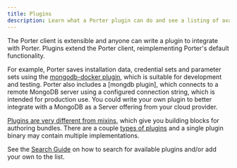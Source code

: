 ```yaml
---
title: Plugins
description: Learn what a Porter plugin can do and see a listing of available plugins
---
```


The Porter client is extensible and anyone can write a plugin to integrate with
Porter. Plugins extend the Porter client, reimplementing Porter's default
functionality.

For example, Porter saves installation data, credential sets and
parameter sets using the [mongodb-docker plugin], which is
suitable for development and testing. Porter also includes a [mongdb plugin],
which connects to a remote MongoDB server using a configured connection string,
which is intended for production use. You could write your own plugin to better
integrate with a MongoDB as a Server offering from your cloud provider.

[Plugins are very different from mixins][vs], which give you building blocks for
authoring bundles. There are a couple [types of plugins][types] and a single
plugin binary may contain multiple implementations.

See the [Search Guide][search-guide] on how to search for available plugins and/or
add your own to the list.

[mongodb plugin]: /plugins/mongodb/
[mongodb-docker plugin]: /plugins/mongodb-docker/

[vs]: /mixins-vs-plugins/
[types]: /plugins/types/
[search-guide]: /package-search/
